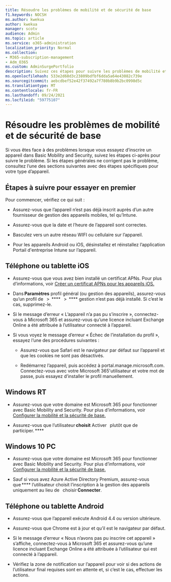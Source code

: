 ```yaml
---
title: Résoudre les problèmes de mobilité et de sécurité de base
f1.keywords: NOCSH
ms.author: kwekua
author: kwekua
manager: scotv
audience: Admin
ms.topic: article
ms.service: o365-administration
localization_priority: Normal
ms.collection:
- M365-subscription-management
- Adm_O365
ms.custom: AdminSurgePortfolio
description: Suivez ces étapes pour suivre les problèmes de mobilité et de sécurité de base
ms.openlocfilehash: 533e2d60d3c23809bdfbf6dda5a64e43082c739e
ms.sourcegitcommit: aebcdbef52e42f37492a7f780b8b9b2bc0998d5c
ms.translationtype: MT
ms.contentlocale: fr-FR
ms.lasthandoff: 09/24/2021
ms.locfileid: "59775107"
---
```

# <a name="troubleshoot-basic-mobility-and-security"></a>Résoudre les problèmes de mobilité et de sécurité de base

Si vous êtes face à des problèmes lorsque vous essayez d’inscrire un appareil dans Basic Mobility and Security, suivez les étapes ci-après pour suivre le problème. Si les étapes générales ne corrigent pas le problème, consultez l’une des sections suivantes avec des étapes spécifiques pour votre type d’appareil.

## <a name="steps-to-try-first"></a>Étapes à suivre pour essayer en premier

Pour commencer, vérifiez ce qui suit :

- Assurez-vous que l’appareil n’est pas déjà inscrit auprès d’un autre fournisseur de gestion des appareils mobiles, tel qu’Intune.

- Assurez-vous que la date et l’heure de l’appareil sont correctes.

- Basculez vers un autre réseau WIFI ou cellulaire sur l’appareil.

- Pour les appareils Android ou iOS, désinstallez et réinstallez l’application Portail d'entreprise Intune sur l’appareil. 

## <a name="ios-phone-or-tablet"></a>Téléphone ou tablette iOS

- Assurez-vous que vous avez bien installé un certificat APNs. Pour plus d’informations, voir [Créer un certificat APNs pour les appareils iOS.](create-an-apns-certificate-for-ios-devices.md)

- Dans **Paramètres** profil général (ou gestion des appareils), assurez-vous qu’un profil de   >  ****   >  **** gestion n’est pas déjà installé. Si c’est le cas, supprimez-le.

- Si le message d’erreur « L’appareil n’a pas pu s’inscrire », connectez-vous à Microsoft 365 et assurez-vous qu’une licence incluant Exchange Online a été attribuée à l’utilisateur connecté à l’appareil.

- Si vous voyez le message d’erreur « Échec de l’installation du profil », essayez l’une des procédures suivantes :

    - Assurez-vous que Safari est le navigateur par défaut sur l’appareil et que les cookies ne sont pas désactivés.

    - Redémarrez l’appareil, puis accédez à portal.manage.microsoft.com. Connectez-vous avec votre Microsoft 365'utilisateur et votre mot de passe, puis essayez d’installer le profil manuellement.

## <a name="windows-rt"></a>Windows RT

- Assurez-vous que votre domaine est Microsoft 365 pour fonctionner avec Basic Mobility and Security. Pour plus d’informations, voir [Configurer la mobilité et la sécurité de base.](set-up.md)
    
- Assurez-vous que l’utilisateur **choisit** Activer   plutôt que de participer. ****

## <a name="windows-10-pc"></a>Windows 10 PC

- Assurez-vous que votre domaine est Microsoft 365 pour fonctionner avec Basic Mobility and Security. Pour plus d’informations, voir [Configurer la mobilité et la sécurité de base.](set-up.md)
    
- Sauf si vous avez Azure Active Directory Premium, assurez-vous que **** l’utilisateur choisit l’inscription à la gestion des appareils uniquement au lieu de   choisir **Connecter**.

## <a name="android-phone-or-tablet"></a>Téléphone ou tablette Android

- Assurez-vous que l’appareil exécute Android 4.4 ou version ultérieure.

- Assurez-vous que Chrome est à jour et qu’il est le navigateur par défaut.

- Si le message d’erreur « Nous n’avons pas pu inscrire cet appareil » s’affiche, connectez-vous à Microsoft 365 et assurez-vous qu’une licence incluant Exchange Online a été attribuée à l’utilisateur qui est connecté à l’appareil.

- Vérifiez la zone de notification sur l’appareil pour voir si des actions de l’utilisateur final requises sont en attente et, si c’est le cas, effectuer les actions.